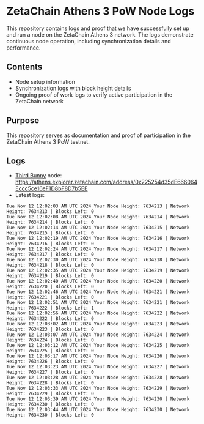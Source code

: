 # ZetaChain Athens 3 PoW Node Logs
This repository contains logs and proof that we have successfully set up and run a node on the ZetaChain Athens 3 network. The logs demonstrate continuous node operation, including synchronization details and performance.

## Contents
- Node setup information
- Synchronization logs with block height details
- Ongoing proof of work logs to verify active participation in the ZetaChain network

## Purpose
This repository serves as documentation and proof of participation in the ZetaChain Athens 3 PoW testnet.

## Logs

- [Third Bunny](https://thirdbunny.xyz/) node: https://athens.explorer.zetachain.com/address/0x225254d35dE666064Eccc5ce16eF1D8bF8D7b5EE
- Latest logs:
```
Tue Nov 12 12:02:03 AM UTC 2024 Your Node Height: 7634213 | Network Height: 7634213 | Blocks Left: 0
Tue Nov 12 12:02:08 AM UTC 2024 Your Node Height: 7634214 | Network Height: 7634214 | Blocks Left: 0
Tue Nov 12 12:02:14 AM UTC 2024 Your Node Height: 7634215 | Network Height: 7634215 | Blocks Left: 0
Tue Nov 12 12:02:19 AM UTC 2024 Your Node Height: 7634216 | Network Height: 7634216 | Blocks Left: 0
Tue Nov 12 12:02:24 AM UTC 2024 Your Node Height: 7634217 | Network Height: 7634217 | Blocks Left: 0
Tue Nov 12 12:02:30 AM UTC 2024 Your Node Height: 7634218 | Network Height: 7634218 | Blocks Left: 0
Tue Nov 12 12:02:35 AM UTC 2024 Your Node Height: 7634219 | Network Height: 7634219 | Blocks Left: 0
Tue Nov 12 12:02:40 AM UTC 2024 Your Node Height: 7634220 | Network Height: 7634220 | Blocks Left: 0
Tue Nov 12 12:02:46 AM UTC 2024 Your Node Height: 7634221 | Network Height: 7634221 | Blocks Left: 0
Tue Nov 12 12:02:51 AM UTC 2024 Your Node Height: 7634221 | Network Height: 7634222 | Blocks Left: 1
Tue Nov 12 12:02:56 AM UTC 2024 Your Node Height: 7634222 | Network Height: 7634222 | Blocks Left: 0
Tue Nov 12 12:03:02 AM UTC 2024 Your Node Height: 7634223 | Network Height: 7634223 | Blocks Left: 0
Tue Nov 12 12:03:07 AM UTC 2024 Your Node Height: 7634224 | Network Height: 7634224 | Blocks Left: 0
Tue Nov 12 12:03:12 AM UTC 2024 Your Node Height: 7634225 | Network Height: 7634225 | Blocks Left: 0
Tue Nov 12 12:03:17 AM UTC 2024 Your Node Height: 7634226 | Network Height: 7634226 | Blocks Left: 0
Tue Nov 12 12:03:23 AM UTC 2024 Your Node Height: 7634227 | Network Height: 7634227 | Blocks Left: 0
Tue Nov 12 12:03:28 AM UTC 2024 Your Node Height: 7634228 | Network Height: 7634228 | Blocks Left: 0
Tue Nov 12 12:03:33 AM UTC 2024 Your Node Height: 7634229 | Network Height: 7634229 | Blocks Left: 0
Tue Nov 12 12:03:39 AM UTC 2024 Your Node Height: 7634230 | Network Height: 7634230 | Blocks Left: 0
Tue Nov 12 12:03:44 AM UTC 2024 Your Node Height: 7634230 | Network Height: 7634230 | Blocks Left: 0
```
